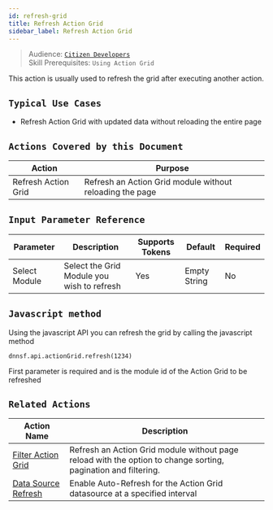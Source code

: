 ```yaml
---
id: refresh-grid
title: Refresh Action Grid
sidebar_label: Refresh Action Grid
---
```


> Audience: [`Citizen Developers`](/docs/audience#citizen-developers)<br/>
> Skill Prerequisites: `Using Action Grid`

This action is usually used to refresh the grid after executing another action.

## `Typical Use Cases`

- Refresh Action Grid with updated data without reloading the entire page

## `Actions Covered by this Document`

| Action | Purpose |
| -- | -- |
| Refresh Action Grid | Refresh an Action Grid module without reloading the page |

## `Input Parameter Reference`

| Parameter | Description | Supports Tokens | Default | Required |
| -- | -- | -- | -- | -- |
| Select Module | Select the Grid Module you wish to refresh| Yes | Empty String | No |

## `Javascript method`

Using the javascript API you can refresh the grid by calling the javascript method

`dnnsf.api.actionGrid.refresh(1234)`

First parameter is required and is the module id of the Action Grid to be refreshed

## `Related Actions`

| Action Name | Description|
|-------------|------------|
| [Filter Action Grid](docs/actions/filter-action-grid) | Refresh an Action Grid module without page reload with the option to change sorting, pagination and filtering. |
| [Data Source Refresh](docs/actions/datasource-refresh) | Enable Auto-Refresh for the Action Grid datasource at a specified interval |

[//]: # (Will need to verify the links once the documentation for filter and data source refersh are completed.)
